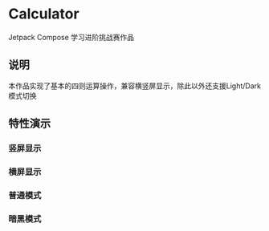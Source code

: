 # Calculator 
Jetpack Compose 学习进阶挑战赛作品

## 说明
本作品实现了基本的四则运算操作，兼容横竖屏显示，除此以外还支援Light/Dark模式切换

## 特性演示
### 竖屏显示


### 横屏显示

### 普通模式

### 暗黑模式
